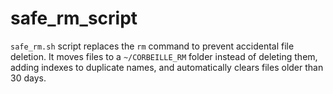 # safe_rm_script
`safe_rm.sh` script replaces the `rm` command to prevent accidental file deletion. It moves files to a `~/CORBEILLE_RM` folder instead of deleting them, adding indexes to duplicate names, and automatically clears files older than 30 days.

